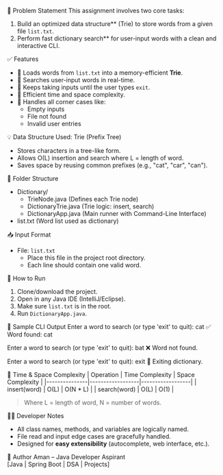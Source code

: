 📌 Problem Statement
This assignment involves two core tasks:
1. Build an optimized data structure** (Trie) to store words from a given file `list.txt`.
2. Perform fast dictionary search** for user-input words with a clean and interactive CLI.

✅ Features
- 📂 Loads words from `list.txt` into a memory-efficient **Trie**.
- 🔎 Searches user-input words in real-time.
- 🔁 Keeps taking inputs until the user types `exit`.
- 🧠 Efficient time and space complexity.
- 🚫 Handles all corner cases like:
  - Empty inputs
  - File not found
  - Invalid user entries

💡 Data Structure Used: Trie (Prefix Tree)
- Stores characters in a tree-like form.
- Allows O(L) insertion and search where L = length of word.
- Saves space by reusing common prefixes (e.g., "cat", "car", "can").

🧱 Folder Structure
- Dictionary/
  - TrieNode.java (Defines each Trie node)
  - DictionaryTrie.java (Trie logic: insert, search)
  - DictionaryApp.java (Main runner with Command-Line Interface)
- list.txt (Word list used as dictionary)
  
📥 Input Format
- File: `list.txt`
  - Place this file in the project root directory.
  - Each line should contain one valid word.

🚀 How to Run
1. Clone/download the project.
2. Open in any Java IDE (IntelliJ/Eclipse).
3. Make sure `list.txt` is in the root.
4. Run `DictionaryApp.java`.

🧪 Sample CLI Output
Enter a word to search (or type 'exit' to quit): cat
✅ Word found: cat

Enter a word to search (or type 'exit' to quit): bat
❌ Word not found.

Enter a word to search (or type 'exit' to quit): exit
👋 Exiting dictionary.

🧠 Time & Space Complexity
| Operation     | Time Complexity | Space Complexity |
|---------------|------------------|------------------|
| insert(word)  | O(L)             | O(N * L)         |
| search(word)  | O(L)             | O(1)             |

> Where L = length of word, N = number of words.

👨‍💻 Developer Notes
- All class names, methods, and variables are logically named.
- File read and input edge cases are gracefully handled.
- Designed for **easy extensibility** (autocomplete, web interface, etc.).

🙌 Author
Aman – Java Developer Aspirant  
[Java | Spring Boot | DSA | Projects]

